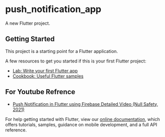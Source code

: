 # push_notification_app

A new Flutter project.

## Getting Started

This project is a starting point for a Flutter application.

A few resources to get you started if this is your first Flutter project:

- [Lab: Write your first Flutter app](https://flutter.dev/docs/get-started/codelab)
- [Cookbook: Useful Flutter samples](https://flutter.dev/docs/cookbook)

## For Youtube Refrence
- [Push Notification in Flutter using Firebase Detailed Video (Null Safety, 2021)](https://www.youtube.com/watch?v=p7aIZ3aEi2w&ab_channel=EasyApproach)

For help getting started with Flutter, view our
[online documentation](https://flutter.dev/docs), which offers tutorials,
samples, guidance on mobile development, and a full API reference.
